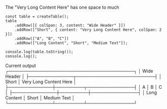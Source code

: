 The "Very Long Content Here" has one space to much

```
const table = createTable();
table
    .addRow([{ colSpan: 3, content: "Wide Header" }])
    .addRow(["Short", { content: "Very Long Content Here", colSpan: 2 }])
    .addRow(["A", "B", "C"])
    .addRow(["Long Content", "Short", "Medium Text"]);

console.log(table.toString());
console.log();
```

Current output
┌────────────────────────────────────────┐
│ Wide Header │
├──────────────┬─────────────────────────┤
│ Short │ Very Long Content Here │
├──────────────┼─────────┬───────────────┤
│ A │ B │ C │
├──────────────┼─────────┼───────────────┤
│ Long Content │ Short │ Medium Text │
└──────────────┴─────────┴───────────────┘
